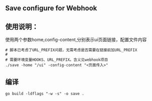 ## Save configure for Webhook

## 使用说明：
使用两个参数home,config-content,分别表示ui页面链接，配置文件内容
```shell
# 脚本已考虑了URL_PREFIX问题，无需考虑是否需要在链接前加URL_PREFIX
# 
# 需要环境变量HOOKS、URL_PREFIX。含义见webhook项目
./save -home "/ui" -config-content "<页面传入>"
```

## 编译
```shell
go build -ldflags "-w -s" -o save .
```
